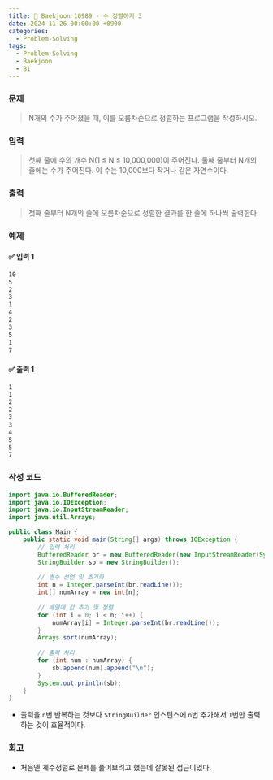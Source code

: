 ```yaml
---
title: 🧩 Baekjoon 10989 - 수 정렬하기 3
date: 2024-11-26 00:00:00 +0900
categories:
  - Problem-Solving
tags:
  - Problem-Solving
  - Baekjoon
  - B1
---
```


### 문제
> N개의 수가 주어졌을 때, 이를 오름차순으로 정렬하는 프로그램을 작성하시오.


### 입력
> 첫째 줄에 수의 개수 N(1 ≤ N ≤ 10,000,000)이 주어진다. 
> 둘째 줄부터 N개의 줄에는 수가 주어진다. 이 수는 10,000보다 작거나 같은 자연수이다.


### 출력
> 첫째 줄부터 N개의 줄에 오름차순으로 정렬한 결과를 한 줄에 하나씩 출력한다.


### 예제
#### ✅ 입력 1
```bash
10
5
2
3 
1 
4 
2 
3 
5 
1 
7
```

#### ✅ 출력 1
```bash
1
1
2
2
3
3
4
5
5
7
```


### 작성 코드
```java
import java.io.BufferedReader;
import java.io.IOException;
import java.io.InputStreamReader;
import java.util.Arrays;

public class Main {
	public static void main(String[] args) throws IOException {
		// 입력 처리
		BufferedReader br = new BufferedReader(new InputStreamReader(System.in));
		StringBuilder sb = new StringBuilder();
		
		// 변수 선언 및 초기화
		int n = Integer.parseInt(br.readLine());
		int[] numArray = new int[n];
		
		// 배열에 값 추가 및 정렬
		for (int i = 0; i < n; i++) {
			numArray[i] = Integer.parseInt(br.readLine());
		}
		Arrays.sort(numArray);
		
		// 출력 처리
		for (int num : numArray) {
			sb.append(num).append("\n");
		}
		System.out.println(sb);
	}
}
```
- 출력을 `n`번 반복하는 것보다 `StringBuilder` 인스턴스에 `n`번 추가해서 `1`번만 출력하는 것이 효율적이다. 


### 회고
- 처음엔 계수정렬로 문제를 풀어보려고 했는데 잘못된 접근이었다.